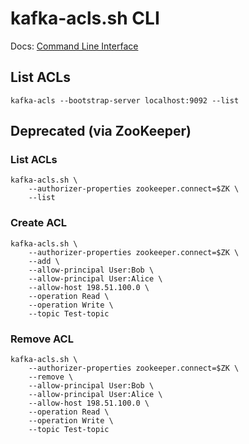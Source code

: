 # kafka-acls.sh CLI

Docs: [Command Line Interface](https://kafka.apache.org/documentation/#security_authz_cli)

## List ACLs
`kafka-acls --bootstrap-server localhost:9092 --list`


## Deprecated (via ZooKeeper)
### List ACLs
```
kafka-acls.sh \
    --authorizer-properties zookeeper.connect=$ZK \
    --list
```
### Create ACL
```
kafka-acls.sh \
    --authorizer-properties zookeeper.connect=$ZK \
    --add \
    --allow-principal User:Bob \
    --allow-principal User:Alice \
    --allow-host 198.51.100.0 \
    --operation Read \
    --operation Write \
    --topic Test-topic
```
### Remove ACL
```
kafka-acls.sh \
    --authorizer-properties zookeeper.connect=$ZK \
    --remove \
    --allow-principal User:Bob \
    --allow-principal User:Alice \
    --allow-host 198.51.100.0 \
    --operation Read \
    --operation Write \
    --topic Test-topic
```


